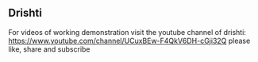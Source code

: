 ## Drishti

For videos of working demonstration visit the youtube channel of drishti:
https://www.youtube.com/channel/UCuxBEw-F4QkV6DH-cGji32Q
please like, share and subscribe
